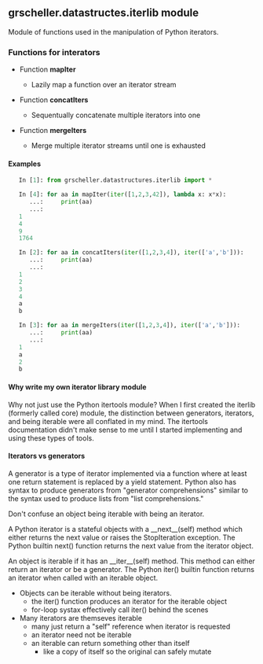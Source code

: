 ## grscheller.datastructes.iterlib module

Module of functions used in the manipulation of Python iterators.

### Functions for interators

* Function **mapIter**
  * Lazily map a function over an iterator stream

* Function **concatIters**
  * Sequentually concatenate multiple iterators into one

* Function **mergeIters**
  * Merge multiple iterator streams until one is exhausted

#### Examples

```python
   In [1]: from grscheller.datastructures.iterlib import *

   In [4]: for aa in mapIter(iter([1,2,3,42]), lambda x: x*x):
      ...:     print(aa)
      ...:
   1
   4
   9
   1764

   In [2]: for aa in concatIters(iter([1,2,3,4]), iter(['a','b'])):
      ...:     print(aa)
      ...:
   1
   2
   3
   4
   a
   b

   In [3]: for aa in mergeIters(iter([1,2,3,4]), iter(['a','b'])):
      ...:     print(aa)
      ...:
   1
   a
   2
   b
```

#### Why write my own iterator library module

Why not just use the Python itertools module? When I first created the
iterlib (formerly called core) module, the distinction between
generators, iterators, and being iterable were all conflated in my
mind. The itertools documentation didn't make sense to me until
I started implementing and using these types of tools.

#### Iterators vs generators

A generator is a type of iterator implemented via a function where at
least one return statement is replaced by a yield statement. Python also
has syntax to produce generators from "generator comprehensions" similar
to the syntax used to produce lists from "list comprehensions."

Don't confuse an object being iterable with being an iterator.

A Python iterator is a stateful objects with a \_\_next\_\_(self) method
which either returns the next value or raises the StopIteration exception.
The Python builtin next() function returns the next value from the
iterator object.

An object is iterable if it has an \_\_iter\_\_(self) method. This
method can either return an iterator or be a generator. The Python
iter() builtin function returns an iterator when called with an iterable
object.

* Objects can be iterable without being iterators.
  * the iter() function produces an iterator for the iterable object
  * for-loop systax effectively call iter() behind the scenes
* Many iterators are themseves iterable
  * many just return a "self" reference when iterator is requested
  * an iterator need not be iterable
  * an iterable can return something other than itself
    * like a copy of itself so the original can safely mutate
